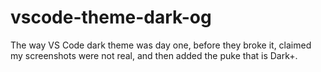 # vscode-theme-dark-og
The way VS Code dark theme was day one, before they broke it, claimed my screenshots were not real, and then added the puke that is Dark+.
